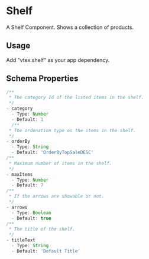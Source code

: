 # Shelf

A Shelf Component. Shows a collection of products.

## Usage

Add "vtex.shelf" as your app dependency.

## Schema Properties

``` javascript
/**
 * The category Id of the listed items in the shelf.
 */
- category
  - Type: Number
  - Default: 1
  /**
 * The ordenation type os the items in the shelf.
 */
- orderBy
  - Type: String
  - Default: 'OrderByTopSaleDESC'
/**
 * Maximum number of items in the shelf.
 */
- maxItems
  - Type: Number
  - Default: 7
/**
 * If the arrows are showable or not.
 */
- arrows
  - Type: Boolean
  - Default: true
/**
 * The title of the shelf.
 */
- titleText
  - Type: String
  - Default: 'Default Title'
```
